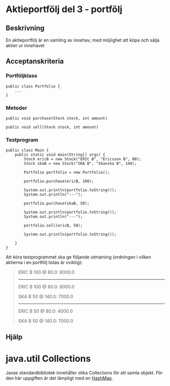 # Aktieportfölj del 3 - portfölj

## Beskrivning

En aktieportfölj är en samling av innehav, med möjlighet att köpa och sälja aktier ur innehavet

## Acceptanskriteria

### Portföljklass

	public class Portfolio {
		...
	}

### Metoder

	public void purchase(Stock stock, int amount)

	public void sell(Stock stock, int amount)

### Testprogram

	public class Main {
		public static void main(String[] args) {
			Stock ericB = new Stock("ERIC B", "Ericsson B", 80);
			Stock skaB = new Stock("SKA B", "Skanska B", 140);

			Portfolio portfolio = new Portfolio();

			portfolio.purchase(ericB, 100);

			System.out.println(portfolio.toString());
			System.out.println("---");

			portfolio.purchase(skaB, 50);

			System.out.println(portfolio.toString());
			System.out.println("---");

			portfolio.sell(ericB, 50);

			System.out.println(portfolio.toString());

		}
	}

Att köra testprogrammet ska ge följande utmatning (ordningen i vilken aktierna i en portfölj listas är oviktig):

> ERIC B 100 @ 80.0: 8000.0
>
> ---
>
> ERIC B 100 @ 80.0: 8000.0
>
> SKA B 50 @ 140.0: 7000.0
>
> ---
>
> ERIC B 50 @ 80.0: 4000.0
>
> SKA B 50 @ 140.0: 7000.0

## Hjälp

# java.util Collections

Javas standardbibliotek innehåller olika Collections för att samla objekt. För den här uppgiften är det lämpligt med en [HashMap](https://docs.oracle.com/javase/8/docs/api/java/util/HashMap.html). 
